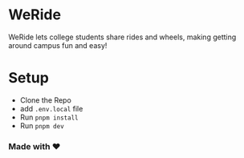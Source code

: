 # WeRide

WeRide lets college students share rides and wheels, making getting around campus fun and easy!

# Setup

- Clone the Repo
- add `.env.local` file
- Run `pnpm install`
- Run `pnpm dev`

### Made with ❤️

